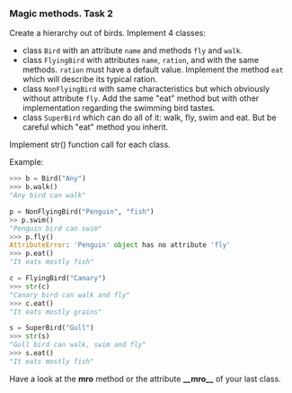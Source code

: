 ### Magic methods. Task 2 

Create a hierarchy out of birds. 
Implement 4 classes:
* class `Bird` with an attribute `name` and methods `fly` and `walk`.
* class `FlyingBird` with attributes `name`, `ration`, and with the same methods. `ration` must have a default value. 
Implement the method `eat` which will describe its typical ration.
* class `NonFlyingBird` with same characteristics but which obviously without attribute `fly`.
Add the same "eat" method but with other implementation regarding the swimming bird tastes.
* class `SuperBird` which can do all of it: walk, fly, swim and eat.
But be careful which "eat" method you inherit.

Implement str() function call for each class.

Example:
```python
>>> b = Bird("Any")
>>> b.walk()
"Any bird can walk"

p = NonFlyingBird("Penguin", "fish")
>> p.swim()
"Penguin bird can swim"
>>> p.fly()
AttributeError: 'Penguin' object has no attribute 'fly'
>>> p.eat()
"It eats mostly fish"

c = FlyingBird("Canary")
>>> str(c)
"Canary bird can walk and fly"
>>> c.eat()
"It eats mostly grains"

s = SuperBird("Gull")
>>> str(s)
"Gull bird can walk, swim and fly"
>>> s.eat()
"It eats mostly fish"
```

Have a look at the **mro** method or the attribute **\_\_mro\_\_** of your last class.

